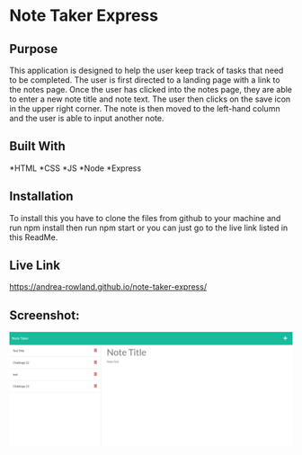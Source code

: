 # Note Taker Express

## Purpose
This application is designed to help the user keep track of tasks that need to be completed. The user is first directed to a landing page with a link to the notes page. Once the user has clicked into the notes page, they are able to enter a new note title and note text. The user then clicks on the save icon in the upper right corner. The note is then moved to the left-hand column and the user is able to input another note. 

## Built With
*HTML
*CSS
*JS
*Node
*Express

## Installation
To install this you have to clone the files from github to your machine and run npm install then run npm start or you can just go to the live link listed in this ReadMe.

## Live Link
https://andrea-rowland.github.io/note-taker-express/

## Screenshot:

![note-taker-Screenshot](./assets/note-taker-screenshot.JPG)
